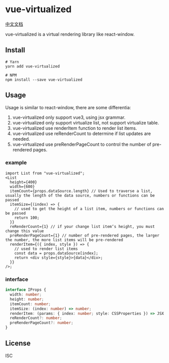 # vue-virtualized
[中文文档](https://github.com/junqiuzhang/vue-virtualized/blob/master/README_zh-CN.md)

vue-virtualized is a virtual rendering library like react-window.

## Install

```
# Yarn
yarn add vue-virtualized

# NPM
npm install --save vue-virtualized
```

## Usage

Usage is similar to react-window, there are some differentia:

1. vue-virtualized only support vue3, using jsx grammar.
2. vue-virtualized only support virtualize list, not support virtualize table.
3. vue-virtualized use renderItem function to render list items.
4. vue-virtualized use reRenderCount to determine if list updates are needed.
5. vue-virtualized use preRenderPageCount to control the number of pre-rendered pages.

### example

```tsx
import List from "vue-virtualized";
<List
  height={400}
  width={600}
  itemCount={props.dataSource.length} // Used to traverse a list, usually the length of the data source, numbers or functions can be passed
  itemSize={(index) => {
    // used to get the height of a list item, numbers or functions can be passed
    return 100;
  }}
  reRenderCount={1} // if your change list item‘s height, you must change this value
  preRenderPageCount={1} // number of pre-rendered pages, the larger the number, the more list items will be pre-rendered
  renderItem={({ index, style }) => {
    // used to render list items
    const data = props.dataSource[index];
    return <div style={style}>{data}</div>;
  }}
/>;
```

### interface

```ts
interface IProps {
  width: number;
  height: number;
  itemCount: number;
  itemSize: (index: number) => number;
  renderItem: (params: { index: number; style: CSSProperties }) => JSX.Element;
  reRenderCount?: number;
  preRenderPageCount?: number;
}
```

## License

ISC
